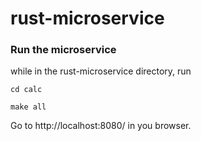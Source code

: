 # rust-microservice

### Run the microservice

while in the rust-microservice directory, run

`cd calc`

`make all`

Go to http://localhost:8080/ in you browser.